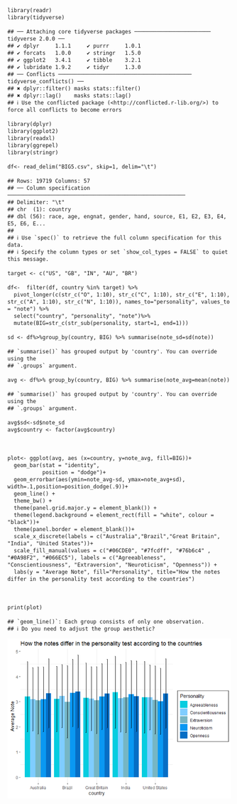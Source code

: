     library(readr)
    library(tidyverse)

    ## ── Attaching core tidyverse packages ──────────────────────── tidyverse 2.0.0 ──
    ## ✔ dplyr     1.1.1     ✔ purrr     1.0.1
    ## ✔ forcats   1.0.0     ✔ stringr   1.5.0
    ## ✔ ggplot2   3.4.1     ✔ tibble    3.2.1
    ## ✔ lubridate 1.9.2     ✔ tidyr     1.3.0
    ## ── Conflicts ────────────────────────────────────────── tidyverse_conflicts() ──
    ## ✖ dplyr::filter() masks stats::filter()
    ## ✖ dplyr::lag()    masks stats::lag()
    ## ℹ Use the conflicted package (<http://conflicted.r-lib.org/>) to force all conflicts to become errors

    library(dplyr)
    library(ggplot2)
    library(readxl)
    library(ggrepel)
    library(stringr)

    df<- read_delim("BIG5.csv", skip=1, delim="\t")

    ## Rows: 19719 Columns: 57
    ## ── Column specification ────────────────────────────────────────────────────────
    ## Delimiter: "\t"
    ## chr  (1): country
    ## dbl (56): race, age, engnat, gender, hand, source, E1, E2, E3, E4, E5, E6, E...
    ## 
    ## ℹ Use `spec()` to retrieve the full column specification for this data.
    ## ℹ Specify the column types or set `show_col_types = FALSE` to quiet this message.

    target <- c("US", "GB", "IN", "AU", "BR")

    df<-  filter(df, country %in% target) %>%
      pivot_longer(c(str_c("O", 1:10), str_c("C", 1:10), str_c("E", 1:10), str_c("A", 1:10), str_c("N", 1:10)), names_to="personality", values_to = "note") %>%
      select("country", "personality", "note")%>%
      mutate(BIG=str_c(str_sub(personality, start=1, end=1)))

    sd <- df%>%group_by(country, BIG) %>% summarise(note_sd=sd(note))

    ## `summarise()` has grouped output by 'country'. You can override using the
    ## `.groups` argument.

    avg <- df%>% group_by(country, BIG) %>% summarise(note_avg=mean(note))

    ## `summarise()` has grouped output by 'country'. You can override using the
    ## `.groups` argument.

    avg$sd<-sd$note_sd
    avg$country <- factor(avg$country)



    plot<- ggplot(avg, aes (x=country, y=note_avg, fill=BIG))+
      geom_bar(stat = "identity",
               position = "dodge")+
      geom_errorbar(aes(ymin=note_avg-sd, ymax=note_avg+sd), width=.1,position=position_dodge(.9))+
      geom_line() +
      theme_bw() +
      theme(panel.grid.major.y = element_blank()) +
      theme(legend.background = element_rect(fill = "white", colour = "black"))+
      theme(panel.border = element_blank())+
      scale_x_discrete(labels = c("Australia","Brazil","Great Britain", "India", "United States"))+
      scale_fill_manual(values = c("#06CDE0", "#7fcdff", "#76b6c4" , "#0A98F2", "#066EC5"), labels = c("Agreeableness", "Conscientiousness", "Extraversion", "Neuroticism", "Openness")) +
      labs(y = "Average Note", fill="Personality", title="How the notes differ in the personality test according to the countries")



    print(plot)

    ## `geom_line()`: Each group consists of only one observation.
    ## ℹ Do you need to adjust the group aesthetic?

![](ZHuang2107_files/figure-markdown_strict/unnamed-chunk-1-1.png)
